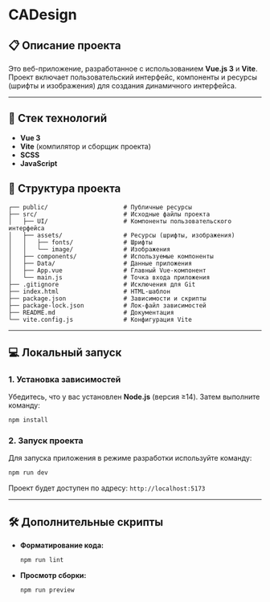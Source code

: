 #  CADesign

## 📋 Описание проекта
Это веб-приложение, разработанное с использованием **Vue.js 3** и **Vite**. Проект включает пользовательский интерфейс, 
компоненты и ресурсы (шрифты и изображения) для создания динамичного интерфейса.

---

## 🚀 Стек технологий
- **Vue 3**
- **Vite** (компилятор и сборщик проекта)
- **SCSS**
- **JavaScript**


## 📂 Структура проекта
```
┌── public/                     # Публичные ресурсы
├── src/                        # Исходные файлы проекта
│   ├── UI/                     # Компоненты пользовательского интерфейса
│   ├── assets/                 # Ресурсы (шрифты, изображения)
│   │   ├── fonts/              # Шрифты
│   │   └── image/              # Изображения
│   ├── components/             # Используемые компоненты
│   ├── Data/                   # Данные приложения
│   ├── App.vue                 # Главный Vue-компонент
│   └── main.js                 # Точка входа приложения
├── .gitignore                  # Исключения для Git
├── index.html                  # HTML-шаблон
├── package.json                # Зависимости и скрипты
├── package-lock.json           # Лок-файл зависимостей
├── README.md                   # Документация
└── vite.config.js              # Конфигурация Vite
```

---

## 💻 Локальный запуск

### 1. Установка зависимостей
Убедитесь, что у вас установлен **Node.js** (версия ≥14). Затем выполните команду:
```bash
npm install
```

### 2. Запуск проекта
Для запуска приложения в режиме разработки используйте команду:
```bash
npm run dev
```
Проект будет доступен по адресу: `http://localhost:5173`

---

## 🛠 Дополнительные скрипты
- **Форматирование кода:**
   ```bash
   npm run lint
   ```
- **Просмотр сборки:**
   ```bash
   npm run preview
   ```


